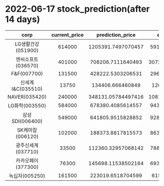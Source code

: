 # 2022-06-17 stock_prediction(after 14 days)

|   corp   |   current_price   |   prediction_price   |   expected_profit   |
|:--------:|:-----------------:|:--------------------:|:-------------------:|
|LG생활건강(051900)|614000|1205391.7497070457|591391.7497070457|
|엔씨소프트(036570)|401000|708206.7111640493|307206.71116404934|
|F&F(007700)|131500|428222.5303206531|296722.5303206531|
|신세계 I&C(035510)|13750|134406.666460849|120656.666460849|
|NAVER(035420)|240000|348131.05784497416|108131.05784497416|
|LG화학(003550)|584000|678380.4085614557|94380.40856145567|
|삼성SDI(006400)|549000|641805.9515828852|92805.95158288523|
|SK케미칼(006120)|102000|188373.8817815573|86373.88178155731|
|광주신세계(037710)|33500|112360.32957068142|78860.32957068142|
|카카오페이(377300)|76300|145698.11538502164|69398.11538502164|
|녹십자(005250)|161500|223019.6518704599|61519.6518704599|
